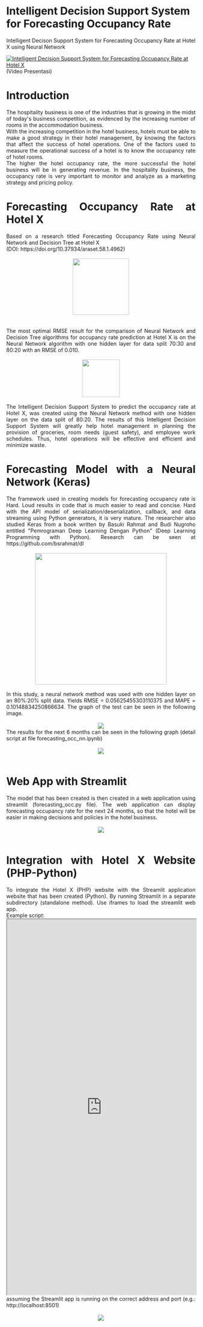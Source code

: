 # Intelligent Decision Support System for Forecasting Occupancy Rate
Intelligent Decison Support System for Forecasting Occupancy Rate at Hotel X using Neural Network

[![Intelligent Decision Support System for Forecasting Occupancy Rate at Hotel X](https://img.youtube.com/vi/1SYQfIiM2WU/0.jpg)](https://www.youtube.com/watch?v=1SYQfIiM2WU)
(Video Presentasi)

# Introduction
<div align="justify">
The hospitality business is one of the industries that is growing in the midst of today's business competition, as evidenced by the increasing number of rooms in the accommodation business.
<br>
With the increasing competition in the hotel business, hotels must be able to make a good strategy in their hotel management, by knowing the factors that affect the success of hotel operations. One of the factors used to measure the operational success of a hotel is to know the occupancy rate of hotel rooms. 
<br>
The higher the hotel occupancy rate, the more successful the hotel business will be in generating revenue. In the hospitality business, the occupancy rate is very important to monitor and analyze as a marketing strategy and pricing policy.
<br>

# Forecasting Occupancy Rate at Hotel X
<div align="justify">
Based on a research titled Forecasting Occupancy Rate using Neural Network and Decision Tree at Hotel X 
<br>
(DOI: https://doi.org/10.37934/araset.58.1.4962)
<br>
</div>
<br>
<div align="middle">
<img src="documentation/forecast-occ.png" height="150rm">
</div>
<br>
<br>
<div align="justify">
The most optimal RMSE result for the comparison of Neural Network and Decision Tree algorithms for occupancy rate prediction at Hotel X is on the Neural Network algorithm with one hidden layer for data split 70:30 and 80:20 with an RMSE of 0.010.
<br>
</div>
<br>
<div align="middle">
<img src="documentation/comparison-algorithm.png" height="100rm">
</div>
<br>
<div align="justify">
The Intelligent Decision Support System to predict the occupancy rate at Hotel X, was created using the Neural Network method with one hidden layer on the data split of 80:20. The results of this Intelligent Decision Support System will greatly help hotel management in planning the provision of groceries, room needs (guest safety), and employee work schedules. Thus, hotel operations will be effective and efficient and minimize waste.
</div>
  
# Forecasting Model with a Neural Network (Keras)
<div align="justify">
The framework used in creating models for forecasting occupancy rate is Hard. Loud results in code that is much easier to read and concise. Hard with the API model of serialization/deserialization, callback, and data streaming using Python generators, it is very mature. The researcher also studied Keras from a book written by Basuki Rahmat and Budi Nugroho entitled "Pemrograman Deep Learning Dengan Python" (Deep Learning Programming with Python). Research can be seen at https://github.com/bsrahmat/dl
</div>
<br>
<div align="middle">
<img src="./documentation/Cover_DL.jpg" height="350rm">
</div>
<br>
<div align="justify">
In this study, a neural network method was used with one hidden layer on an 80%:20% split data. Yields RMSE = 0.05625455303110375 and MAPE = 0.10148834250866634. The graph of the test can be seen in the following image.
</div>
<br>
<div align="middle">
  <img src="./documentation/NN 80-20.png">
</div>
<div align="justify">
  The results for the next 6 months can be seen in the following graph (detail script at file forecasting_occ_nn.ipynb)
</div>
<br>
<div align="middle">
<img src="./documentation/NN 6 months later.png">
</div>
<br>

# Web App with Streamlit
<div align="justify">
The model that has been created is then created in a web application using streamlit (forecasting_occ.py file). The web application can display forecasting occupancy rate for the next 24 months, so that the hotel will be easier in making decisions and policies in the hotel business.
</div>
<br>
<div align="middle">
<img src="./documentation/Occ Streamlit.png">
</div>
<br>

# Integration with Hotel X Website (PHP-Python)
<div align="justify">
To integrate the Hotel X (PHP) website with the Streamlit application website that has been created (Python). By running Streamlit in a separate subdirectory (standalone method).  Use iframes to load the streamlit web app.
<br>
Example script:
<br>
 <iframe src="http://localhost:8501" width="100%" height="1000px"></iframe>
<br>
assuming the Streamlit app is running on the correct address and port (e.g.: http://localhost:8501)
</div>
<br>
<div align="middle">
  <img src="./documentation/Occ.png">
</div>

